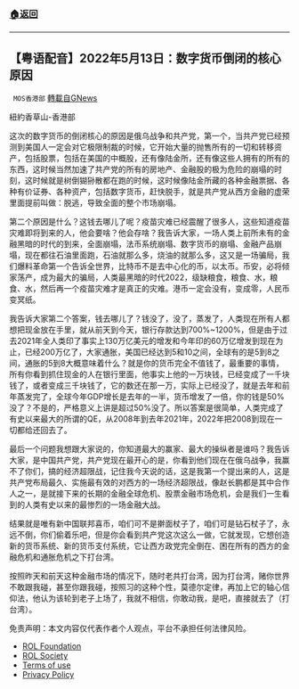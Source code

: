 ###  [:house:返回](README.md)
---


## 【粤语配音】2022年5月13日：数字货币倒闭的核心原因
` MOS香港部` [轉載自GNews](https://gnews.org/zh-hans/2525391/)

紐約香草山-香港部
  
这次的数字货币的倒闭核心的原因是俄乌战争和共产党，第一个，当共产党已经预测到美国人一定会对它极限制裁的时候，它开始大量的抛售所有的一切和转移资产，包括股票，包括在美国的中概股，还有像陆金所，还有像这些人拥有的所有的东西，这时候当然加速了共产党的所有的房地产、金融股的极为危险的崩塌的时刻，这时候就是树倒猢狲散都在跑的时候，这时候像陆金所藏的各种金融票据、各种有价证券、各种资产，包括数字货币，赶快脱手，就是共产党从西方金融的虚荣里面提前叫做：脱逃，导致全面的整个市场崩塌。
 
第二个原因是什么？这钱去哪儿了呢？疫苗灾难已经震醒了很多人，这些知道疫苗灾难即将到来的人，他会要啥？他会存啥？我告诉大家，一场人类上前所未有的金融黑暗的时代的到来，全面崩塌，法币系统崩塌、数字货币的崩塌、金融产品崩塌，现在都往石油里面跑，石油就那么多，烧油的就那么多，这又是一场骗局，我们爆料革命第一个告诉全世界，比特币不是去中心化的币，以太币。币安，必将倾家荡产，成为最大的骗局，人类最黑暗的时代2022，级缺粮食，粮食、水，粮食、水，然后再一个疫苗灾难才是真正的灾难。港币一定会没有，变成零，人民币变冥纸。
 
我告诉大家第二个答案，钱去哪儿了？钱没了，没了，蒸发了，人类现在所有人都想把现金放在手里，就从前天到今天，银行存款达到700%~1200%，但是由于过去2021年全人类印了事实上130万亿美元的增发和今年印的60万亿增发到现在为止，已经200万亿了，大家通胀，美国已经达到5和10之间，全球有的是5到8之间，通胀的5到8大概意味着什么？就是你的货币完全不值钱了，最重要的事情，所有你看到抓住现金的人在银行里面，他事实上他的一万块钱，已经变成了一千块钱了，或者变成三千块钱了，它的数还在那一万，实际上已经没了，就是去年和前年蒸发完了，全球今年GDP增长是去年的一半，货币增发了一倍，你的钱是50%没了？不是的，严格意义上讲是超过50%没了。所以答案是很简单，人类完成了有史以来最大的所谓的QE，从2008年到去年2021年，2022年把2008到现在一切都给还回去了。
 
最后一个问题我想跟大家说的，你知道最大的赢家、最大的操纵者是谁吗？我告诉大家，是中国共产党，共产党现在最开心的是，你看到他们现在在俄乌战争，我赢不了你们，搞的经济超限战，记住我今天说的话，这是我第一个提出来的人，这是共产党布局最久、实施最有效的对西方的一场经济超限战，像赵长鹏都是其中合作人之一，是就接下来的长期的金融全球危机、股票金融市场危机，会是我们一生看到的人类有史以来的最惨烈的一场金融大战。
 
结果就是唯有新中国联邦喜币，咱们可不是擀面杖子了，咱们可是钻石杖子了，永远不倒，你们偷着乐吧，但是你会看到共产党这次这么一做，它就发现，它想创造新的货币系统、新的货币支付系统，它让西方政党完全倒在、困在所有的西方的金融危机和通胀危机之下打台湾。
 
按照昨天和前天这种金融市场的情况下，随时老共打台湾，因为打台湾，赌你世界不敢跟我碰，甚至你跟我碰，按照习的这种个性，莫德尔定律，再加上它的轴心信仰法，他认为该轮到老子上场了，我就不相信，你敢动我，是吧，直接就去了（打台湾）。

免责声明：本文内容仅代表作者个人观点，平台不承担任何法律风险。
   
- [ROL Foundation](https://rolfoundation.org/)
- [ROL Society](https://rolsociety.org/)
- [Terms of use](https://gnews.org/terms-of-use-3/)
- [Privacy Policy](https://gnews.org/privacy-policy/)

